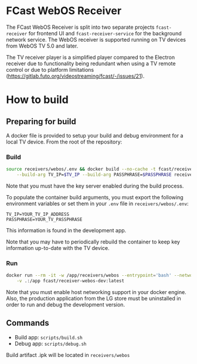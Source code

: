# FCast WebOS Receiver

The FCast WebOS Receiver is split into two separate projects `fcast-receiver` for frontend UI and `fcast-receiver-service` for the background network service. The WebOS receiver is supported running on TV devices from WebOS TV 5.0 and later.

The TV receiver player is a simplified player compared to the Electron receiver due to functionality being redundant when using a TV remote control or due to platform limitations (https://gitlab.futo.org/videostreaming/fcast/-/issues/21).

# How to build

## Preparing for build

A docker file is provided to setup your build and debug environment for a local TV device. From the root of the repository:

### Build
```bash
source receivers/webos/.env && docker build --no-cache -t fcast/receiver-webos-dev:latest \
    --build-arg TV_IP=$TV_IP --build-arg PASSPHRASE=$PASSPHRASE receivers/webos/
```

Note that you must have the key server enabled during the build process.

To populate the container build arguments, you must export the following environment variables or set them in your `.env` file in `receivers/webos/.env`:
```
TV_IP=YOUR_TV_IP_ADDRESS
PASSPHRASE=YOUR_TV_PASSPHRASE
```

This information is found in the development app.

Note that you may have to periodically rebuild the container to keep key information up-to-date with the TV device.

### Run
```bash
docker run --rm -it -w /app/receivers/webos --entrypoint='bash' --network host \
    -v .:/app fcast/receiver-webos-dev:latest
```

Note that you must enable host networking support in your docker engine. Also, the production application
from the LG store must be uninstalled in order to run and debug the development version.

## Commands

* Build app: `scripts/build.sh`
* Debug app: `scripts/debug.sh`

Build artifact .ipk will be located in `receivers/webos`
